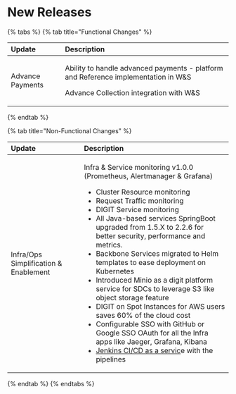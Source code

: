 # New Releases

{% tabs %}
{% tab title="Functional Changes" %}
<table>
  <thead>
    <tr>
      <th style="text-align:left">Update</th>
      <th style="text-align:left">Description</th>
    </tr>
  </thead>
  <tbody>
    <tr>
      <td style="text-align:left">Advance Payments</td>
      <td style="text-align:left">
        <p>Ability to handle advanced payments - platform and Reference implementation
          in W&amp;S</p>
        <p>Advance Collection integration with W&amp;S</p>
      </td>
    </tr>
  </tbody>
</table>
{% endtab %}

{% tab title="Non-Functional Changes" %}
<table>
  <thead>
    <tr>
      <th style="text-align:left">Update</th>
      <th style="text-align:left">Description</th>
    </tr>
  </thead>
  <tbody>
    <tr>
      <td style="text-align:left">Infra/Ops Simplification &amp; Enablement</td>
      <td style="text-align:left">
        <p></p>
        <p>Infra &amp; Service monitoring v1.0.0 (Prometheus, Alertmanager &amp;
          Grafana)</p>
        <ul>
          <li>Cluster Resource monitoring</li>
          <li>Request Traffic monitoring</li>
          <li>DIGIT Service monitoring</li>
          <li>All Java-based services SpringBoot upgraded from 1.5.X to 2.2.6 for better
            security, performance and metrics.</li>
          <li>Backbone Services migrated to Helm templates to ease deployment on Kubernetes</li>
          <li>Introduced Minio as a digit platform service for SDCs to leverage S3 like
            object storage feature</li>
          <li>DIGIT on Spot Instances for AWS users saves 60% of the cloud cost</li>
          <li>Configurable SSO with GitHub or Google SSO OAuth for all the Infra apps
            like Jaeger, Grafana, Kibana</li>
          <li><a href="https://github.com/egovernments/CIOps">Jenkins CI/CD as a servic</a>e
            with the pipelines</li>
        </ul>
      </td>
    </tr>
  </tbody>
</table>
{% endtab %}
{% endtabs %}

####  <a id="Functional-Changes"></a>

####  <a id="Non-Functional-Changes"></a>

